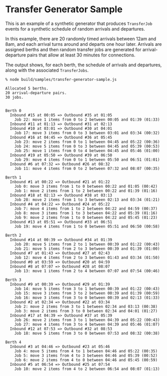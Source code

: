 # Transfer Generator Sample

This is an example of a synthetic generator that produces `TransferJob` events
for a synthetic schedule of random arrivals and departures.

In this example, there are 20 randomly timed arrivals between 12am and 8am, and
each arrival turns around and departs one hour later. Arrivals are assigned berths
and then random transfer jobs are generated for arrival-departure pairs that
allow at least 30 minutes for connections.

The output shows, for each berth, the schedule of arrivals and departures, along
with the associated `TransferJobs`.

~~~
% node build/samples/transfer-generator-sample.js

Allocated 5 berths.
20 arrival-departure pairs.
30 jobs.


Berth 0
  Inbound #15 at 00:05 => Outbound #35 at 01:05
    Job 22: move 1 items from 0 to 2 between 00:05 and 01:39 (01:33)
  Inbound #11 at 01:13 => Outbound #31 at 02:13
  Inbound #10 at 03:01 => Outbound #30 at 04:01
    Job 17: move 3 items from 0 to 3 between 03:01 and 03:34 (00:32)
  Inbound #16 at 04:45 => Outbound #36 at 05:45
    Job 23: move 2 items from 0 to 1 between 04:45 and 05:22 (00:36)
    Job 24: move 5 items from 0 to 3 between 04:45 and 05:39 (00:53)
    Job 25: move 1 items from 0 to 4 between 04:45 and 05:46 (01:00)
  Inbound #19 at 05:50 => Outbound #39 at 06:50
    Job 29: move 4 items from 0 to 1 between 05:50 and 06:51 (01:01)
  Inbound #6 at 07:32 => Outbound #26 at 08:32
    Job 11: move 4 items from 0 to 2 between 07:32 and 08:07 (00:35)

Berth 1
  Inbound #1 at 00:22 => Outbound #21 at 01:22
    Job 0: move 3 items from 1 to 0 between 00:22 and 01:05 (00:42)
    Job 1: move 2 items from 1 to 2 between 00:22 and 01:39 (01:16)
  Inbound #18 at 02:13 => Outbound #38 at 03:13
    Job 28: move 2 items from 1 to 3 between 02:13 and 03:34 (01:21)
  Inbound #4 at 04:22 => Outbound #24 at 05:22
    Job 7: move 4 items from 1 to 2 between 04:22 and 04:59 (00:37)
    Job 8: move 3 items from 1 to 3 between 04:22 and 05:39 (01:16)
    Job 9: move 2 items from 1 to 0 between 04:22 and 05:45 (01:23)
  Inbound #13 at 05:51 => Outbound #33 at 06:51
    Job 19: move 4 items from 1 to 0 between 05:51 and 06:50 (00:58)

Berth 2
  Inbound #14 at 00:39 => Outbound #34 at 01:39
    Job 20: move 5 items from 2 to 1 between 00:39 and 01:22 (00:43)
    Job 21: move 5 items from 2 to 3 between 00:39 and 01:39 (01:00)
  Inbound #7 at 01:43 => Outbound #27 at 02:43
    Job 12: move 4 items from 2 to 3 between 01:43 and 03:34 (01:50)
  Inbound #0 at 03:59 => Outbound #20 at 04:59
  Inbound #8 at 07:07 => Outbound #28 at 08:07
    Job 13: move 1 items from 2 to 4 between 07:07 and 07:54 (00:46)

Berth 3
  Inbound #9 at 00:39 => Outbound #29 at 01:39
    Job 14: move 5 items from 3 to 1 between 00:39 and 01:22 (00:43)
    Job 15: move 3 items from 3 to 2 between 00:39 and 01:39 (00:59)
    Job 16: move 3 items from 3 to 0 between 00:39 and 02:13 (01:33)
  Inbound #2 at 02:34 => Outbound #22 at 03:34
    Job 2: move 2 items from 3 to 1 between 02:34 and 03:13 (00:38)
    Job 3: move 2 items from 3 to 0 between 02:34 and 04:01 (01:27)
  Inbound #17 at 04:39 => Outbound #37 at 05:39
    Job 26: move 2 items from 3 to 1 between 04:39 and 05:22 (00:43)
    Job 27: move 4 items from 3 to 4 between 04:39 and 05:46 (01:07)
  Inbound #12 at 07:53 => Outbound #32 at 08:53
    Job 18: move 5 items from 3 to 0 between 07:53 and 08:32 (00:38)

Berth 4
  Inbound #3 at 04:46 => Outbound #23 at 05:46
    Job 4: move 5 items from 4 to 1 between 04:46 and 05:22 (00:35)
    Job 5: move 3 items from 4 to 3 between 04:46 and 05:39 (00:52)
    Job 6: move 2 items from 4 to 0 between 04:46 and 05:45 (00:59)
  Inbound #5 at 06:54 => Outbound #25 at 07:54
    Job 10: move 2 items from 4 to 2 between 06:54 and 08:07 (01:13)
~~~
